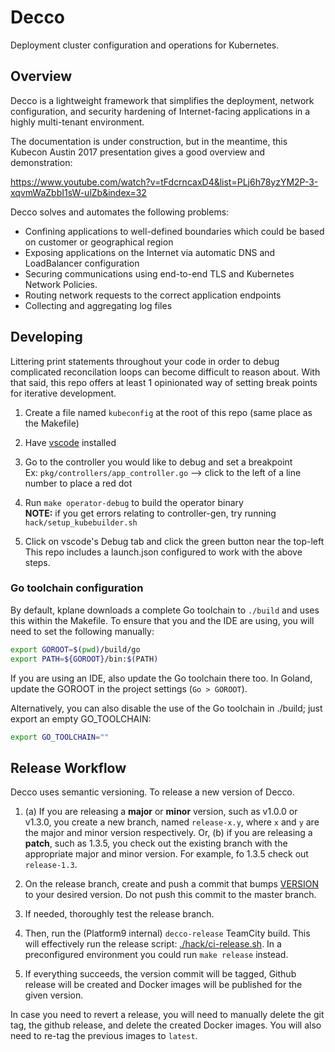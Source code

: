 # Decco

Deployment cluster configuration and operations for Kubernetes.

## Overview

Decco is a lightweight framework that simplifies the deployment,
 network configuration, and security hardening of Internet-facing
 applications in a highly multi-tenant environment.
 
The documentation is under construction, but in the meantime,
this Kubecon Austin 2017 presentation gives a good overview and
demonstration:

https://www.youtube.com/watch?v=tFdcrncaxD4&list=PLj6h78yzYM2P-3-xqvmWaZbbI1sW-ulZb&index=32

Decco solves and automates the following problems:
- Confining applications to well-defined boundaries which could be based on customer or geographical region
- Exposing applications on the Internet via automatic DNS and LoadBalancer configuration
- Securing communications using end-to-end TLS and Kubernetes Network Policies.
- Routing network requests to the correct application endpoints
- Collecting and aggregating log files

## Developing
Littering print statements throughout your code in order to debug complicated 
reconcilation loops can become difficult to reason about. With that said, this 
repo offers at least 1 opinionated way of setting break points for iterative 
development.

1. Create a file named `kubeconfig` at the root of this repo (same place as the Makefile)
2. Have [vscode](https://code.visualstudio.com/) installed
3. Go to the controller you would like to debug and set a breakpoint  
Ex: `pkg/controllers/app_controller.go` --> click to the left of a line number to place a red dot
4. Run `make operator-debug` to build the operator binary  
**NOTE:** if you get errors relating to controller-gen, try running `hack/setup_kubebuilder.sh`

5. Click on vscode's Debug tab and click the green button near the top-left  
This repo includes a launch.json configured to work with the above steps. 

### Go toolchain configuration

By default, kplane downloads a complete Go toolchain to `./build` and uses 
this within the Makefile. To ensure that you and the IDE are using, you will 
need to set the following manually:

```bash
export GOROOT=$(pwd)/build/go
export PATH=${GOROOT}/bin:$(PATH)
```

If you are using an IDE, also update the Go toolchain there too. In Goland, 
update the GOROOT in the project settings (`Go > GOROOT`).

Alternatively, you can also disable the use of the Go toolchain in ./build; 
just export an empty GO_TOOLCHAIN:

```bash
export GO_TOOLCHAIN=""
```

## Release Workflow

Decco uses semantic versioning. To release a new version of Decco. 

1. (a) If you are releasing a **major** or **minor** version, such as v1.0.0 or 
   v1.3.0, you create a new branch, named `release-x.y`, where `x` and `y` are 
   the major and minor version respectively. Or,
   (b) if you are releasing a **patch**, such as 1.3.5, you check out the existing 
   branch with the appropriate major and minor version. For example, fo 1.3.5
   check out `release-1.3`.

2. On the release branch, create and push a commit that bumps 
   [VERSION](./VERSION) to your desired version. Do not push this commit to the 
   master branch.

3. If needed, thoroughly test the release branch.

4. Then, run the (Platform9 internal) `decco-release` TeamCity build. This will
   effectively run the release script: [./hack/ci-release.sh](./hack/ci-release.sh).
   In a preconfigured environment you could run `make release` instead.   

5. If everything succeeds, the version commit will be tagged, Github release 
   will be created and Docker images will be published for the given version.
   
In case you need to revert a release, you will need to manually delete the git 
tag, the github release, and delete the created Docker images. You will also 
need to re-tag the previous images to `latest`.   